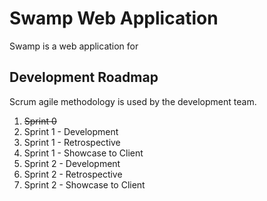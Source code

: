 # Swamp Web Application

Swamp is a web application for 

## Development Roadmap

Scrum agile methodology is used by the development team.


1. ~~Sprint 0~~
2. Sprint 1 - Development
3. Sprint 1 - Retrospective
4. Sprint 1 - Showcase to Client
5. Sprint 2 - Development
6. Sprint 2 - Retrospective
7. Sprint 2 - Showcase to Client